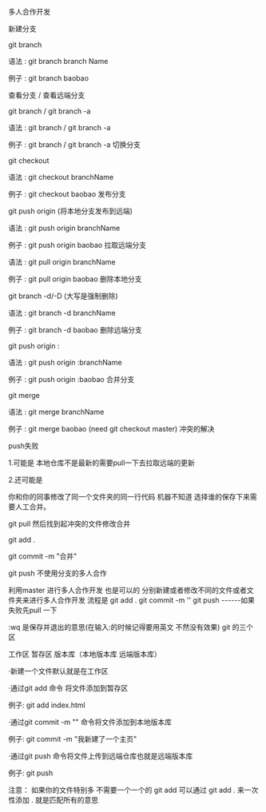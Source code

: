 多人合作开发

新建分支

git branch

语法 : 
git branch branch Name

例子 :
git branch baobao

查看分支 / 查看远端分支

git branch / git branch -a

语法 : 
git branch / git branch -a

例子 :
git branch / git branch -a
切换分支

git checkout

语法 :
git checkout branchName 

例子 :
git checkout baobao
发布分支

git push origin (将本地分支发布到远端)

语法 :
git push origin branchName 

例子 :
git push origin baobao
拉取远端分支

语法 :
git pull origin branchName

例子 :
git pull origin baobao
删除本地分支

git branch -d/-D (大写是强制删除)

语法 :
git branch -d branchName

例子 :
git branch -d baobao
删除远端分支

git push origin :

语法 :
git push origin :branchName

例子 :
git push origin :baobao
合并分支

git merge

语法 :
git merge branchName

例子 :
git merge baobao  (need git checkout master)
冲突的解决

push失败

1.可能是 本地仓库不是最新的需要pull一下去拉取远端的更新

2.还可能是

你和你的同事修改了同一个文件夹的同一行代码 机器不知道 选择谁的保存下来需要人工合并。

git pull 然后找到起冲突的文件修改合并

git add .

git commit -m "合并"

git push
不使用分支的多人合作

利用master 进行多人合作开发 也是可以的
分别新建或者修改不同的文件或者文件夹来进行多人合作开发
流程是
git add .
git commit -m ''
git push   ------如果失败先pull 一下

:wq 是保存并退出的意思(在输入:的时候记得要用英文 不然没有效果)
git 的三个区

工作区
暂存区
版本库（本地版本库 远端版本库）

·新建一个文件默认就是在工作区

·通过git add 命令 将文件添加到暂存区  

例子: git add index.html

·通过git commit -m "" 命令将文件添加到本地版本库 

例子: git commit -m "我新建了一个主页"

·通过git push 命令将文件上传到远端仓库也就是远端版本库  

例子: git push

注意：
如果你的文件特别多 不需要一个一个的 git add 
可以通过 git add . 来一次性添加 . 就是匹配所有的意思